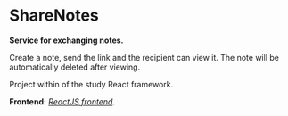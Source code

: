 # ShareNotes

**Service for exchanging notes.**

Create a note, send the link and the recipient can view it. The note will be automatically deleted after viewing.

Project within of the study React framework.

**Frontend:** [_ReactJS frontend_](https://github.com/rusairdrop/ReactJS_frontend).